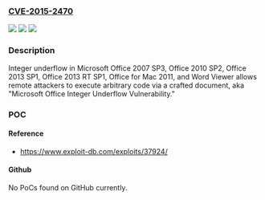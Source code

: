 ### [CVE-2015-2470](https://cve.mitre.org/cgi-bin/cvename.cgi?name=CVE-2015-2470)
![](https://img.shields.io/static/v1?label=Product&message=n%2Fa&color=blue)
![](https://img.shields.io/static/v1?label=Version&message=n%2Fa&color=blue)
![](https://img.shields.io/static/v1?label=Vulnerability&message=n%2Fa&color=brighgreen)

### Description

Integer underflow in Microsoft Office 2007 SP3, Office 2010 SP2, Office 2013 SP1, Office 2013 RT SP1, Office for Mac 2011, and Word Viewer allows remote attackers to execute arbitrary code via a crafted document, aka "Microsoft Office Integer Underflow Vulnerability."

### POC

#### Reference
- https://www.exploit-db.com/exploits/37924/

#### Github
No PoCs found on GitHub currently.

